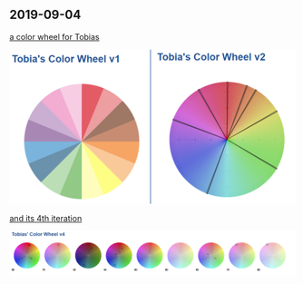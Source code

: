 ## 2019-09-04


[a color wheel for Tobias](../../../demos/visualizations/colorwheel_v1.md)

![](tobias_color_wheels.png)


[and its 4th iteration](../../../demos/visualizations/colorwheel_v4.md)


![](tobias_color_wheel_v4.png)